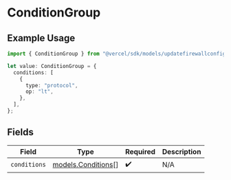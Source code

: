 # ConditionGroup

## Example Usage

```typescript
import { ConditionGroup } from "@vercel/sdk/models/updatefirewallconfigop.js";

let value: ConditionGroup = {
  conditions: [
    {
      type: "protocol",
      op: "lt",
    },
  ],
};
```

## Fields

| Field                                          | Type                                           | Required                                       | Description                                    |
| ---------------------------------------------- | ---------------------------------------------- | ---------------------------------------------- | ---------------------------------------------- |
| `conditions`                                   | [models.Conditions](../models/conditions.md)[] | :heavy_check_mark:                             | N/A                                            |